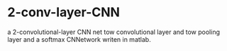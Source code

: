 # 2-conv-layer-CNN
a 2-convolutional-layer CNN net
tow convolutional layer and tow pooling layer and a softmax CNNetwork
writen in matlab.
